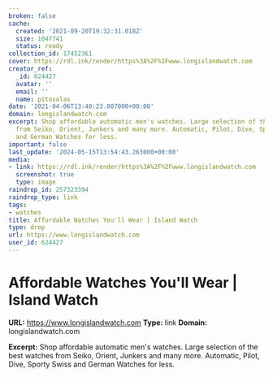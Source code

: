 ```yaml
---
broken: false
cache:
  created: '2021-09-20T19:32:31.018Z'
  size: 1047741
  status: ready
collection_id: 17452361
cover: https://rdl.ink/render/https%3A%2F%2Fwww.longislandwatch.com
creator_ref:
  _id: 624427
  avatar: ''
  email: ''
  name: pitosalas
date: '2021-04-06T13:40:23.007000+00:00'
domain: longislandwatch.com
excerpt: Shop affordable automatic men's watches. Large selection of the best watches
  from Seiko, Orient, Junkers and many more. Automatic, Pilot, Dive, Sporty Swiss
  and German Watches for less.
important: false
last_update: '2024-05-15T13:54:43.263000+00:00'
media:
- link: https://rdl.ink/render/https%3A%2F%2Fwww.longislandwatch.com
  screenshot: true
  type: image
raindrop_id: 257323394
raindrop_type: link
tags:
- watches
title: Affordable Watches You'll Wear | Island Watch
type: drop
url: https://www.longislandwatch.com
user_id: 624427
---
```


# Affordable Watches You'll Wear | Island Watch

**URL:** https://www.longislandwatch.com
**Type:** link
**Domain:** longislandwatch.com

**Excerpt:** Shop affordable automatic men's watches. Large selection of the best watches from Seiko, Orient, Junkers and many more. Automatic, Pilot, Dive, Sporty Swiss and German Watches for less.
